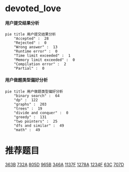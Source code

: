 # devoted_love

<!-- tabs:start -->



#### **用户提交结果分析**

```mermaid
pie title 用户提交结果分析
    "Accepted" :  28
    "Rejected" :  0
    "Wrong answer" :  13
    "Runtime error" :  0
    "Time limit exceeded" :  1
    "Memory limit exceeded" :  0
    "Compilation error" :  2
    "Partial" :  0
```

#### **用户做题类型偏好分析**

```mermaid
pie title 用户做题类型偏好分析
    "binary search" :  64
    "dp" :  122
    "graphs" :  203
    "trees" :  19
    "divide and conquer" :  0
    "greedy" :  131
    "two pointers" :  25
    "dfs and similar" :  49
    "math" :  49
```



<!-- tabs:end -->
# 推荐题目
[363B](https://codeforces.com/contest/363/problem/B)
[732A](https://codeforces.com/contest/732/problem/A)
[805D](https://codeforces.com/contest/805/problem/D)
[965B](https://codeforces.com/contest/965/problem/B)
[346A](https://codeforces.com/contest/346/problem/A)
[1137F](https://codeforces.com/contest/1137/problem/F)
[1278A](https://codeforces.com/contest/1278/problem/A)
[1234F](https://codeforces.com/contest/1234/problem/F)
[63C](https://codeforces.com/contest/63/problem/C)
[707D](https://codeforces.com/contest/707/problem/D)
